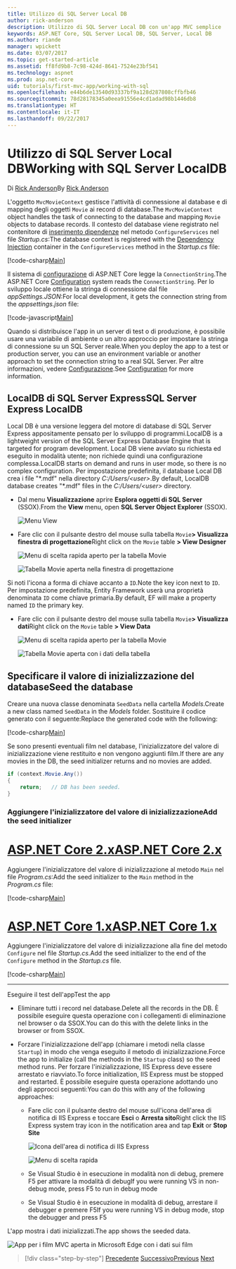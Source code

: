 ```yaml
---
title: Utilizzo di SQL Server Local DB
author: rick-anderson
description: Utilizzo di SQL Server Local DB con un'app MVC semplice
keywords: ASP.NET Core, SQL Server Local DB, SQL Server, Local DB
ms.author: riande
manager: wpickett
ms.date: 03/07/2017
ms.topic: get-started-article
ms.assetid: ff8fd9b8-7c98-424d-8641-7524e23bf541
ms.technology: aspnet
ms.prod: asp.net-core
uid: tutorials/first-mvc-app/working-with-sql
ms.openlocfilehash: e44b6de13540d93337bf9a128d287808cffbfb46
ms.sourcegitcommit: 78d28178345a0eea91556e4cd1adad98b1446db8
ms.translationtype: HT
ms.contentlocale: it-IT
ms.lasthandoff: 09/22/2017
---
```

# <a name="working-with-sql-server-localdb"></a><span data-ttu-id="951bd-104">Utilizzo di SQL Server Local DB</span><span class="sxs-lookup"><span data-stu-id="951bd-104">Working with SQL Server LocalDB</span></span>

<span data-ttu-id="951bd-105">Di [Rick Anderson](https://twitter.com/RickAndMSFT)</span><span class="sxs-lookup"><span data-stu-id="951bd-105">By [Rick Anderson](https://twitter.com/RickAndMSFT)</span></span>

<span data-ttu-id="951bd-106">L'oggetto `MvcMovieContext` gestisce l'attività di connessione al database e di mapping degli oggetti `Movie` ai record di database.</span><span class="sxs-lookup"><span data-stu-id="951bd-106">The `MvcMovieContext` object handles the task of connecting to the database and mapping `Movie` objects to database records.</span></span> <span data-ttu-id="951bd-107">Il contesto del database viene registrato nel contenitore di [inserimento dipendenze](xref:fundamentals/dependency-injection) nel metodo `ConfigureServices` nel file *Startup.cs*:</span><span class="sxs-lookup"><span data-stu-id="951bd-107">The database context is registered with the [Dependency Injection](xref:fundamentals/dependency-injection) container in the `ConfigureServices` method in the *Startup.cs* file:</span></span>

[!code-csharp[Main](../../tutorials/first-mvc-app/start-mvc/sample/MvcMovie/Startup.cs?name=ConfigureServices&highlight=6-7)]

<span data-ttu-id="951bd-108">Il sistema di [configurazione](xref:fundamentals/configuration) di ASP.NET Core legge la `ConnectionString`.</span><span class="sxs-lookup"><span data-stu-id="951bd-108">The ASP.NET Core [Configuration](xref:fundamentals/configuration) system reads the `ConnectionString`.</span></span> <span data-ttu-id="951bd-109">Per lo sviluppo locale ottiene la stringa di connessione dal file *appSettings.JSON*:</span><span class="sxs-lookup"><span data-stu-id="951bd-109">For local development, it gets the connection string from the *appsettings.json* file:</span></span>

[!code-javascript[Main](start-mvc/sample/MvcMovie/appsettings.json?highlight=2&range=8-10)]

<span data-ttu-id="951bd-110">Quando si distribuisce l'app in un server di test o di produzione, è possibile usare una variabile di ambiente o un altro approccio per impostare la stringa di connessione su un SQL Server reale.</span><span class="sxs-lookup"><span data-stu-id="951bd-110">When you deploy the app to a test or production server, you can use an environment variable or another approach to set the connection string to a real SQL Server.</span></span> <span data-ttu-id="951bd-111">Per altre informazioni, vedere [Configurazione](xref:fundamentals/configuration).</span><span class="sxs-lookup"><span data-stu-id="951bd-111">See [Configuration](xref:fundamentals/configuration) for more information.</span></span>

## <a name="sql-server-express-localdb"></a><span data-ttu-id="951bd-112">LocalDB di SQL Server Express</span><span class="sxs-lookup"><span data-stu-id="951bd-112">SQL Server Express LocalDB</span></span>

<span data-ttu-id="951bd-113">Local DB è una versione leggera del motore di database di SQL Server Express appositamente pensato per lo sviluppo di programmi.</span><span class="sxs-lookup"><span data-stu-id="951bd-113">LocalDB is a lightweight version of the SQL Server Express Database Engine that is targeted for program development.</span></span> <span data-ttu-id="951bd-114">Local DB viene avviato su richiesta ed eseguito in modalità utente; non richiede quindi una configurazione complessa.</span><span class="sxs-lookup"><span data-stu-id="951bd-114">LocalDB starts on demand and runs in user mode, so there is no complex configuration.</span></span> <span data-ttu-id="951bd-115">Per impostazione predefinita, il database Local DB crea i file "\*.mdf" nella directory *C:/Users/\<user\>*.</span><span class="sxs-lookup"><span data-stu-id="951bd-115">By default, LocalDB database creates "\*.mdf" files in the *C:/Users/\<user\>* directory.</span></span>

* <span data-ttu-id="951bd-116">Dal menu **Visualizzazione** aprire **Esplora oggetti di SQL Server** (SSOX).</span><span class="sxs-lookup"><span data-stu-id="951bd-116">From the **View** menu, open **SQL Server Object Explorer** (SSOX).</span></span>

  ![Menu View](working-with-sql/_static/ssox.png)

* <span data-ttu-id="951bd-118">Fare clic con il pulsante destro del mouse sulla tabella `Movie`**> Visualizza finestra di progettazione**</span><span class="sxs-lookup"><span data-stu-id="951bd-118">Right click on the `Movie` table **> View Designer**</span></span>

  ![Menu di scelta rapida aperto per la tabella Movie](working-with-sql/_static/design.png)

  ![Tabella Movie aperta nella finestra di progettazione](working-with-sql/_static/dv.png)

<span data-ttu-id="951bd-121">Si noti l'icona a forma di chiave accanto a `ID`.</span><span class="sxs-lookup"><span data-stu-id="951bd-121">Note the key icon next to `ID`.</span></span> <span data-ttu-id="951bd-122">Per impostazione predefinita, Entity Framework userà una proprietà denominata `ID` come chiave primaria.</span><span class="sxs-lookup"><span data-stu-id="951bd-122">By default, EF will make a property named `ID` the primary key.</span></span>

* <span data-ttu-id="951bd-123">Fare clic con il pulsante destro del mouse sulla tabella `Movie`**> Visualizza dati**</span><span class="sxs-lookup"><span data-stu-id="951bd-123">Right click on the `Movie` table **> View Data**</span></span>

  ![Menu di scelta rapida aperto per la tabella Movie](working-with-sql/_static/ssox2.png)

  ![Tabella Movie aperta con i dati della tabella](working-with-sql/_static/vd22.png)

## <a name="seed-the-database"></a><span data-ttu-id="951bd-126">Specificare il valore di inizializzazione del database</span><span class="sxs-lookup"><span data-stu-id="951bd-126">Seed the database</span></span>

<span data-ttu-id="951bd-127">Creare una nuova classe denominata `SeedData` nella cartella *Models*.</span><span class="sxs-lookup"><span data-stu-id="951bd-127">Create a new class named `SeedData` in the *Models* folder.</span></span> <span data-ttu-id="951bd-128">Sostituire il codice generato con il seguente:</span><span class="sxs-lookup"><span data-stu-id="951bd-128">Replace the generated code with the following:</span></span>

[!code-csharp[Main](start-mvc/sample/MvcMovie/Models/SeedData.cs?name=snippet_1)]

<span data-ttu-id="951bd-129">Se sono presenti eventuali film nel database, l'inizializzatore del valore di inizializzazione viene restituito e non vengono aggiunti film.</span><span class="sxs-lookup"><span data-stu-id="951bd-129">If there are any movies in the DB, the seed initializer returns and no movies are added.</span></span>

```csharp
if (context.Movie.Any())
{
    return;   // DB has been seeded.
}
```

<a name="si"></a>
### <a name="add-the-seed-initializer"></a><span data-ttu-id="951bd-130">Aggiungere l'inizializzatore del valore di inizializzazione</span><span class="sxs-lookup"><span data-stu-id="951bd-130">Add the seed initializer</span></span>

# <a name="aspnet-core-2xtabaspnetcore2x"></a>[<span data-ttu-id="951bd-131">ASP.NET Core 2.x</span><span class="sxs-lookup"><span data-stu-id="951bd-131">ASP.NET Core 2.x</span></span>](#tab/aspnetcore2x)

<span data-ttu-id="951bd-132">Aggiungere l'inizializzatore del valore di inizializzazione al metodo `Main` nel file *Program.cs*:</span><span class="sxs-lookup"><span data-stu-id="951bd-132">Add the seed initializer to the `Main` method in the *Program.cs* file:</span></span>

[!code-csharp[Main](start-mvc/sample/MvcMovie/Program.cs?highlight=6,14-32)]

# <a name="aspnet-core-1xtabaspnetcore1x"></a>[<span data-ttu-id="951bd-133">ASP.NET Core 1.x</span><span class="sxs-lookup"><span data-stu-id="951bd-133">ASP.NET Core 1.x</span></span>](#tab/aspnetcore1x)

<span data-ttu-id="951bd-134">Aggiungere l'inizializzatore del valore di inizializzazione alla fine del metodo `Configure` nel file *Startup.cs*.</span><span class="sxs-lookup"><span data-stu-id="951bd-134">Add the seed initializer to the end of the `Configure` method in the *Startup.cs* file.</span></span>

[!code-csharp[Main](start-mvc/sample/MvcMovie/Startup.cs?highlight=9&name=snippet_seed)]

---

<span data-ttu-id="951bd-135">Eseguire il test dell'app</span><span class="sxs-lookup"><span data-stu-id="951bd-135">Test the app</span></span>

* <span data-ttu-id="951bd-136">Eliminare tutti i record nel database.</span><span class="sxs-lookup"><span data-stu-id="951bd-136">Delete all the records in the DB.</span></span> <span data-ttu-id="951bd-137">È possibile eseguire questa operazione con i collegamenti di eliminazione nel browser o da SSOX.</span><span class="sxs-lookup"><span data-stu-id="951bd-137">You can do this with the delete links in the browser or from SSOX.</span></span>
* <span data-ttu-id="951bd-138">Forzare l'inizializzazione dell'app (chiamare i metodi nella classe `Startup`) in modo che venga eseguito il metodo di inizializzazione.</span><span class="sxs-lookup"><span data-stu-id="951bd-138">Force the app to initialize (call the methods in the `Startup` class) so the seed method runs.</span></span> <span data-ttu-id="951bd-139">Per forzare l'inizializzazione, IIS Express deve essere arrestato e riavviato.</span><span class="sxs-lookup"><span data-stu-id="951bd-139">To force initialization, IIS Express must be stopped and restarted.</span></span> <span data-ttu-id="951bd-140">È possibile eseguire questa operazione adottando uno degli approcci seguenti:</span><span class="sxs-lookup"><span data-stu-id="951bd-140">You can do this with any of the following approaches:</span></span>

  * <span data-ttu-id="951bd-141">Fare clic con il pulsante destro del mouse sull'icona dell'area di notifica di IIS Express e toccare **Esci** o **Arresta sito**</span><span class="sxs-lookup"><span data-stu-id="951bd-141">Right click the IIS Express system tray icon in the notification area and tap **Exit** or **Stop Site**</span></span>

    ![Icona dell'area di notifica di IIS Express](working-with-sql/_static/iisExIcon.png)

    ![Menu di scelta rapida](working-with-sql/_static/stopIIS.png)

   * <span data-ttu-id="951bd-144">Se Visual Studio è in esecuzione in modalità non di debug, premere F5 per attivare la modalità di debug</span><span class="sxs-lookup"><span data-stu-id="951bd-144">If you were running VS in non-debug mode, press F5 to run in debug mode</span></span>
   * <span data-ttu-id="951bd-145">Se Visual Studio è in esecuzione in modalità di debug, arrestare il debugger e premere F5</span><span class="sxs-lookup"><span data-stu-id="951bd-145">If you were running VS in debug mode, stop the debugger and press F5</span></span>
   
<span data-ttu-id="951bd-146">L'app mostra i dati inizializzati.</span><span class="sxs-lookup"><span data-stu-id="951bd-146">The app shows the seeded data.</span></span>

![App per i film MVC aperta in Microsoft Edge con i dati sui film](working-with-sql/_static/m55.png)

>[!div class="step-by-step"]
<span data-ttu-id="951bd-148">[Precedente](adding-model.md)
[Successivo](controller-methods-views.md)</span><span class="sxs-lookup"><span data-stu-id="951bd-148">[Previous](adding-model.md)
[Next](controller-methods-views.md)</span></span>  
